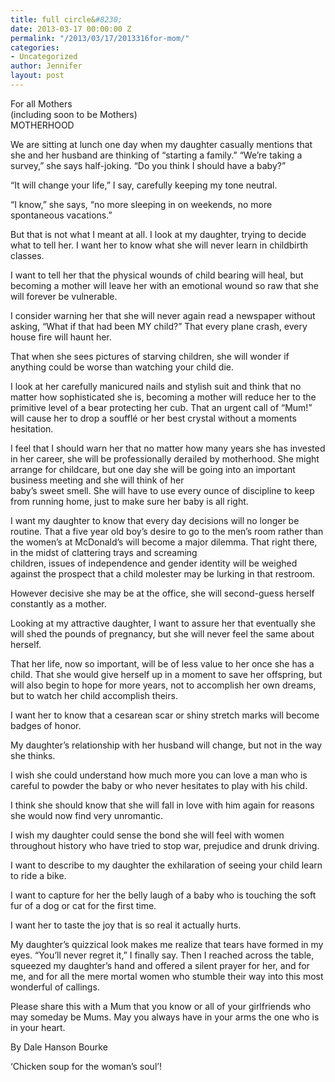 ```yaml
---
title: full circle&#8230;
date: 2013-03-17 00:00:00 Z
permalink: "/2013/03/17/2013316for-mom/"
categories:
- Uncategorized
author: Jennifer
layout: post
---
```


For all Mothers&nbsp;  
(including soon to be Mothers)&nbsp;  
MOTHERHOOD

We are sitting at lunch one day when my daughter casually mentions that she and her husband are thinking of &#8220;starting a family.&#8221; &#8220;We&#8217;re taking a survey,&#8221; she says half-joking. &#8220;Do<span class="text_exposed_show">&nbsp;you think I should have a baby?&#8221;</span>

&#8220;It will change your life,&#8221; I say, carefully keeping my tone neutral.&nbsp;

&#8220;I know,&#8221; she says, &#8220;no more sleeping in on weekends, no more spontaneous vacations.&#8221;&nbsp;

But that is not what I meant at all. I look at my daughter, trying to decide what to tell her. I want her to know what she will never learn in childbirth classes.&nbsp;

I want to tell her that the physical wounds of child bearing will heal, but becoming a mother will leave her with an emotional wound so raw that she will forever be vulnerable.&nbsp;

I consider warning her that she will never again read a newspaper without asking, &#8220;What if that had been MY child?&#8221; That every plane crash, every house fire will haunt her.&nbsp;

That when she sees pictures of starving children, she will wonder if anything could be worse than watching your child die.&nbsp;

I look at her carefully manicured nails and stylish suit and think that no matter how sophisticated she is, becoming a mother will reduce her to the primitive level of a bear protecting her cub. That an urgent call of &#8220;Mum!&#8221; will cause her to drop a soufflé or her best crystal without a moments hesitation.&nbsp;

I feel that I should warn her that no matter how many years she has invested in her career, she will be professionally derailed by motherhood. She might arrange for childcare, but one day she will be going into an important business meeting and she will think of her&nbsp;  
baby&#8217;s sweet smell. She will have to use every ounce of discipline to keep from running home, just to make sure her baby is all right.&nbsp;

I want my daughter to know that every day decisions will no longer be routine. That a five year old boy&#8217;s desire to go to the men&#8217;s room rather than the women&#8217;s at McDonald&#8217;s will become a major dilemma. That right there, in the midst of clattering trays and screaming&nbsp;  
children, issues of independence and gender identity will be weighed against the prospect that a child molester may be lurking in that restroom.&nbsp;

However decisive she may be at the office, she will second-guess herself constantly as a mother.&nbsp;

Looking at my attractive daughter, I want to assure her that eventually she will shed the pounds of pregnancy, but she will never feel the same about herself.&nbsp;

That her life, now so important, will be of less value to her once she has a child. That she would give herself up in a moment to save her offspring, but will also begin to hope for more years, not to accomplish her own dreams, but to watch her child accomplish theirs.&nbsp;

I want her to know that a cesarean scar or shiny stretch marks will become badges of honor.&nbsp;

My daughter&#8217;s relationship with her husband will change, but not in the way she thinks.&nbsp;

I wish she could understand how much more you can love a man who is careful to powder the baby or who never hesitates to play with his child.&nbsp;

I think she should know that she will fall in love with him again for reasons she would now find very unromantic.&nbsp;

I wish my daughter could sense the bond she will feel with women throughout history who have tried to stop war, prejudice and drunk driving.&nbsp;

I want to describe to my daughter the exhilaration of seeing your child learn to ride a bike.&nbsp;

I want to capture for her the belly laugh of a baby who is touching the soft fur of a dog or cat for the first time.&nbsp;

I want her to taste the joy that is so real it actually hurts.&nbsp;

My daughter&#8217;s quizzical look makes me realize that tears have formed in my eyes. &#8220;You&#8217;ll never regret it,&#8221; I finally say. Then I reached across the table, squeezed my daughter&#8217;s hand and offered a silent prayer for her, and for me, and for all the mere mortal women who stumble their way into this most wonderful of callings.&nbsp;

Please share this with a Mum that you know or all of your girlfriends who may someday be Mums. May you always have in your arms the one who is in your heart.

By Dale Hanson Bourke

&#8216;Chicken soup for the woman&#8217;s soul&#8217;!</p>
